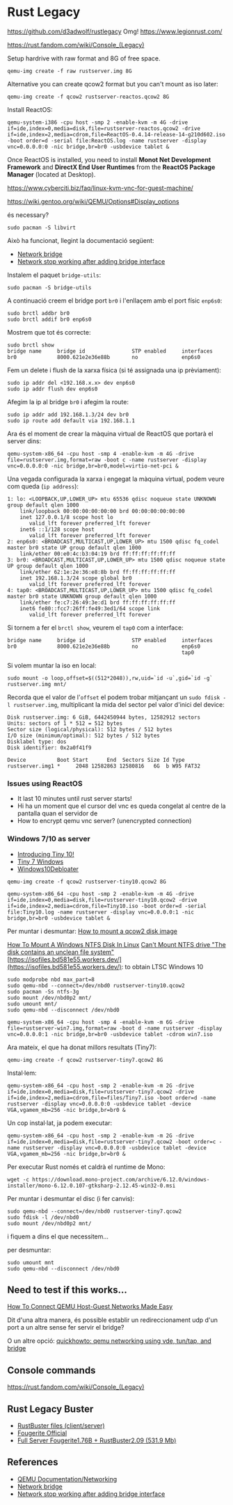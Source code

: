 # Rust Legacy

https://github.com/d3adwolf/rustlegacy
Omg! https://www.legionrust.com/

https://rust.fandom.com/wiki/Console_(Legacy)

Setup hardrive with raw format and 8G of free space.

``` shell
qemu-img create -f raw rustserver.img 8G
```

Alternative you can create qcow2 format but you can't mount as iso later:

``` shell
qemu-img create -f qcow2 rustserver-reactos.qcow2 8G
```

Install ReactOS:

``` shell
qemu-system-i386 -cpu host -smp 2 -enable-kvm -m 4G -drive if=ide,index=0,media=disk,file=rustserver-reactos.qcow2 -drive if=ide,index=2,media=cdrom,file=ReactOS-0.4.14-release-14-g210d602.iso -boot order=d -serial file:ReactOS.log -name rustserver -display vnc=0.0.0.0:0 -nic bridge,br=br0 -usbdevice tablet &
```

Once ReactOS is installed, you need to install **Monot Net Development Framework** and **DirectX End User Runtimes** from the **ReactOS Package Manager** (located at Desktop).


https://www.cyberciti.biz/faq/linux-kvm-vnc-for-guest-machine/

https://wiki.gentoo.org/wiki/QEMU/Options#Display_options

és necessary?

``` shell
sudo pacman -S libvirt
```

Això ha funcionat, llegint la documentació següent:

* [Network bridge](https://wiki.archlinux.org/title/Network_bridge#No_networking_on_hosted_servers_after_bridge_configuration)
* [Network stop working after adding bridge interface](https://serverfault.com/questions/868189/network-stop-working-after-adding-bridge-interface)

Instalem el paquet `bridge-utils`:

``` shell
sudo pacman -S bridge-utils
```

A continuació creem el bridge port `br0` i l'enllaçem amb el port físic `enp6s0`:

``` shell
sudo brctl addbr br0
sudo brctl addif br0 enp6s0
```

Mostrem que tot és correcte:

``` shell
sudo brctl show
bridge name     bridge id               STP enabled     interfaces
br0             8000.621e2e36e88b       no              enp6s0
```

Fem un delete i flush de la xarxa física (si té assignada una ip prèviament):

``` shell
sudo ip addr del <192.168.x.x> dev enp6s0
sudo ip addr flush dev enp6s0
```

Afegim la ip al bridge `br0` i afegim la route:

``` shell
sudo ip addr add 192.168.1.3/24 dev br0
sudo ip route add default via 192.168.1.1
```

Ara és el moment de crear la màquina virtual de ReactOS que portarà el server dins:

``` shell
qemu-system-x86_64 -cpu host -smp 4 -enable-kvm -m 4G -drive file=rustserver.img,format=raw -boot c -name rustserver -display vnc=0.0.0.0:0 -nic bridge,br=br0,model=virtio-net-pci &
```

Una vegada configurada la xarxa i engegat la màquina virtual, podem veure com queda (`ip address`):

``` shell
1: lo: <LOOPBACK,UP,LOWER_UP> mtu 65536 qdisc noqueue state UNKNOWN group default qlen 1000
    link/loopback 00:00:00:00:00:00 brd 00:00:00:00:00:00
    inet 127.0.0.1/8 scope host lo
       valid_lft forever preferred_lft forever
    inet6 ::1/128 scope host
       valid_lft forever preferred_lft forever
2: enp6s0: <BROADCAST,MULTICAST,UP,LOWER_UP> mtu 1500 qdisc fq_codel master br0 state UP group default qlen 1000
    link/ether 00:e0:4c:b3:04:19 brd ff:ff:ff:ff:ff:ff
3: br0: <BROADCAST,MULTICAST,UP,LOWER_UP> mtu 1500 qdisc noqueue state UP group default qlen 1000
    link/ether 62:1e:2e:36:e8:8b brd ff:ff:ff:ff:ff:ff
    inet 192.168.1.3/24 scope global br0
       valid_lft forever preferred_lft forever
4: tap0: <BROADCAST,MULTICAST,UP,LOWER_UP> mtu 1500 qdisc fq_codel master br0 state UNKNOWN group default qlen 1000
    link/ether fe:c7:26:49:3e:d1 brd ff:ff:ff:ff:ff:ff
    inet6 fe80::fcc7:26ff:fe49:3ed1/64 scope link
       valid_lft forever preferred_lft forever
```

Si tornem a fer el `brctl show`, veurem el `tap0` com a interface:

``` shell
bridge name     bridge id               STP enabled     interfaces
br0             8000.621e2e36e88b       no              enp6s0
                                                        tap0
```

Si volem muntar la iso en local:

``` shell
sudo mount -o loop,offset=$((512*2048)),rw,uid=`id -u`,gid=`id -g` rustserver.img mnt/
```

Recorda que el valor de l'`offset` el podem trobar mitjançant un `sudo fdisk -l rustserver.img`, multiplicant la mida del sector pel valor d'inici del device:

``` shell
Disk rustserver.img: 6 GiB, 6442450944 bytes, 12582912 sectors
Units: sectors of 1 * 512 = 512 bytes
Sector size (logical/physical): 512 bytes / 512 bytes
I/O size (minimum/optimal): 512 bytes / 512 bytes
Disklabel type: dos
Disk identifier: 0x2a0f41f9

Device          Boot Start      End  Sectors Size Id Type
rustserver.img1 *     2048 12582863 12580816   6G  b W95 FAT32
```

### Issues using ReactOS

* It last 10 minutes until rust server starts!
* Hi ha un moment que el cursor del vnc es queda congelat al centre de la pantalla quan el servidor de
* How to encrypt qemu vnc server? (unencrypted connection)

### Windows 7/10 as server

* [Introducing Tiny 10!](https://www.reddit.com/r/windows/comments/ml538t/introducing_tiny_10/)
* [Tiny 7 Windows](https://archive.org/details/Tiny7)
* [Windows10Debloater](https://github.com/Sycnex/Windows10Debloater)

``` shell
qemu-img create -f qcow2 rustserver-tiny10.qcow2 8G
```

``` shell
qemu-system-x86_64 -cpu host -smp 2 -enable-kvm -m 4G -drive if=ide,index=0,media=disk,file=rustserver-tiny10.qcow2 -drive if=ide,index=2,media=cdrom,file=Tiny10.iso -boot order=d -serial file:Tiny10.log -name rustserver -display vnc=0.0.0.0:1 -nic bridge,br=br0 -usbdevice tablet &
```

Per muntar i desmuntar: [How to mount a qcow2 disk image](https://gist.github.com/shamil/62935d9b456a6f9877b5)

[How To Mount A Windows NTFS Disk In Linux](https://www.rootusers.com/how-to-mount-a-windows-ntfs-disk-in-linux/)
[Can't Mount NTFS drive "The disk contains an unclean file system"](https://askubuntu.com/questions/462381/cant-mount-ntfs-drive-the-disk-contains-an-unclean-file-system)
[https://isofiles.bd581e55.workers.dev/](https://isofiles.bd581e55.workers.dev/): to obtain LTSC Windows 10

``` shell
sudo modprobe nbd max_part=8
sudo qemu-nbd --connect=/dev/nbd0 rustserver-tiny10.qcow2
sudo pacman -Ss ntfs-3g
sudo mount /dev/nbd0p2 mnt/
sudo umount mnt/
sudo qemu-nbd --disconnect /dev/nbd0
```

``` shell
qemu-system-x86_64 -cpu host -smp 4 -enable-kvm -m 6G -drive file=rustserver-win7.img,format=raw -boot d -name rustserver -display vnc=0.0.0.0:1 -nic bridge,br=br0 -usbdevice tablet -cdrom win7.iso
```

Ara mateix, el que ha donat millors resultats (Tiny7):

``` shell
qemu-img create -f qcow2 rustserver-tiny7.qcow2 8G
```
Instal·lem:

``` shell
qemu-system-x86_64 -cpu host -smp 2 -enable-kvm -m 2G -drive if=ide,index=0,media=disk,file=rustserver-tiny7.qcow2 -drive if=ide,index=2,media=cdrom,file=files/Tiny7.iso -boot order=d -name rustserver -display vnc=0.0.0.0:0 -usbdevice tablet -device VGA,vgamem_mb=256 -nic bridge,br=br0 &
```

Un cop instal·lat, ja podem executar:

``` shell
qemu-system-x86_64 -cpu host -smp 2 -enable-kvm -m 2G -drive if=ide,index=0,media=disk,file=rustserver-tiny7.qcow2 -boot order=c -name rustserver -display vnc=0.0.0.0:0 -usbdevice tablet -device VGA,vgamem_mb=256 -nic bridge,br=br0 &
```

Per executar Rust només et caldrà el runtime de Mono:

``` shell
wget -c https://download.mono-project.com/archive/6.12.0/windows-installer/mono-6.12.0.107-gtksharp-2.12.45-win32-0.msi
```

Per muntar i desmuntar el disc (i fer canvis):

``` shell
sudo qemu-nbd --connect=/dev/nbd0 rustserver-tiny7.qcow2
sudo fdisk -l /dev/nbd0
sudo mount /dev/nbd0p2 mnt/
```

i fiquem a dins el que necessitem...

per desmuntar:

``` shell
sudo umount mnt
sudo qemu-nbd --disconnect /dev/nbd0
```

## Need to test if this works...

[How To Connect QEMU Host-Guest Networks Made Easy ](https://www.ubuntubuzz.com/2021/12/how-to-connect-qemu-host-guest-networks-made-easy.html)

Dit d'una altra manera, és possible establir un redireccionament udp d'un port a un altre sense fer servir el bridge?

O un altre opció: [quickhowto: qemu networking using vde, tun/tap, and bridge](https://selamatpagicikgu.wordpress.com/2011/06/08/quickhowto-qemu-networking-using-vde-tuntap-and-bridge/)

## Console commands

https://rust.fandom.com/wiki/Console_(Legacy)

## Rust Legacy Buster

- [RustBuster files (client/server)](https://fougerite.com/resources/categories/rustbuster.8/)
- [Fougerite Official](https://fougerite.com/resources/categories/fougerite.3/)
- [Full Server Fougerite1.76B + RustBuster2.09 (531.9 Mb)](https://fougerite.com/resources/categories/rust-files.7/)

## References

- [QEMU Documentation/Networking](https://wiki.qemu.org/Documentation/Networking#How_to_create_a_virtual_network_device.3F)
- [Network bridge](https://wiki.archlinux.org/title/Network_bridge#No_networking_on_hosted_servers_after_bridge_configuration)
- [Network stop working after adding bridge interface](https://serverfault.com/questions/868189/network-stop-working-after-adding-bridge-interface)